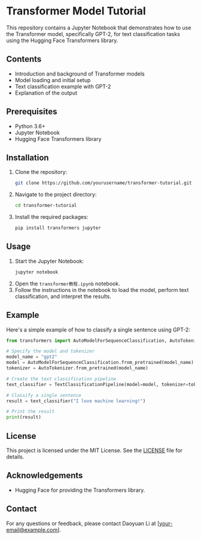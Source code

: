 
# Transformer Model Tutorial

This repository contains a Jupyter Notebook that demonstrates how to use the Transformer model, specifically GPT-2, for text classification tasks using the Hugging Face Transformers library.

## Contents

- Introduction and background of Transformer models
- Model loading and initial setup
- Text classification example with GPT-2
- Explanation of the output

## Prerequisites

- Python 3.6+
- Jupyter Notebook
- Hugging Face Transformers library

## Installation

1. Clone the repository:
   ```bash
   git clone https://github.com/yourusername/transformer-tutorial.git
   ```
2. Navigate to the project directory:
   ```bash
   cd transformer-tutorial
   ```
3. Install the required packages:
   ```bash
   pip install transformers jupyter
   ```

## Usage

1. Start the Jupyter Notebook:
   ```bash
   jupyter notebook
   ```
2. Open the `transformer教程.ipynb` notebook.
3. Follow the instructions in the notebook to load the model, perform text classification, and interpret the results.

## Example

Here's a simple example of how to classify a single sentence using GPT-2:

```python
from transformers import AutoModelForSequenceClassification, AutoTokenizer, TextClassificationPipeline

# Specify the model and tokenizer
model_name = "gpt2"
model = AutoModelForSequenceClassification.from_pretrained(model_name)
tokenizer = AutoTokenizer.from_pretrained(model_name)

# Create the text classification pipeline
text_classifier = TextClassificationPipeline(model=model, tokenizer=tokenizer, return_all_scores=True)

# Classify a single sentence
result = text_classifier("I love machine learning!")

# Print the result
print(result)
```

## License

This project is licensed under the MIT License. See the [LICENSE](LICENSE) file for details.

## Acknowledgements

- Hugging Face for providing the Transformers library.

## Contact

For any questions or feedback, please contact Daoyuan Li at [your-email@example.com].
